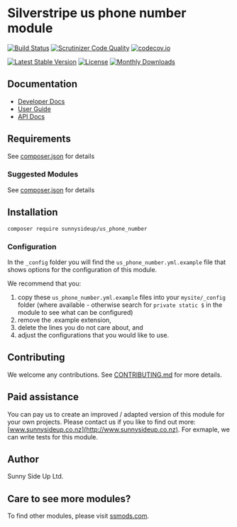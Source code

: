 # Silverstripe us phone number module
[![Build Status](https://travis-ci.org/sunnysideup/silverstripe-us_phone_number.svg?branch=master)](https://travis-ci.org/sunnysideup/silverstripe-us_phone_number)
[![Scrutinizer Code Quality](https://scrutinizer-ci.com/g/sunnysideup/silverstripe-us_phone_number/badges/quality-score.png?b=master)](https://scrutinizer-ci.com/g/sunnysideup/silverstripe-us_phone_number/?branch=master)
[![codecov.io](https://codecov.io/github/sunnysideup/silverstripe-us_phone_number/coverage.svg?branch=master)](https://codecov.io/github/sunnysideup/silverstripe-us_phone_number?branch=master)

[![Latest Stable Version](https://poser.pugx.org/sunnysideup/us_phone_number/version)](https://packagist.org/packages/sunnysideup/us_phone_number)
[![License](https://poser.pugx.org/sunnysideup/us_phone_number/license)](https://packagist.org/packages/sunnysideup/us_phone_number)
[![Monthly Downloads](https://poser.pugx.org/sunnysideup/us_phone_number/d/monthly)](https://packagist.org/packages/sunnysideup/us_phone_number)


## Documentation



 * [Developer Docs](docs/en/INDEX.md)
 * [User Guide](docs/en/userguide.md)
 * [API Docs](http://docs.ssmods.com/sunnysideup/us_phone_number/classes.xhtml)


## Requirements



See [composer.json](composer.json) for details


### Suggested Modules



See [composer.json](composer.json) for details


## Installation


```
composer require sunnysideup/us_phone_number
```

### Configuration



In the `_config` folder you will find the `us_phone_number.yml.example`
file that shows options for the configuration of this module.

We recommend that you:

  1. copy these `us_phone_number.yml.example` files into your
`mysite/_config` folder (where available - otherwise search for `private static $` in the module to see what can be configured)
  2. remove the .example extension,
  3. delete the lines you do not care about, and
  4. adjust the configurations that you would like to use.


## Contributing



We welcome any contributions. See [CONTRIBUTING.md](CONTRIBUTING.md) for more details.

## Paid assistance



You can pay us to create an improved / adapted version of this module for your own projects.  Please contact us if you like to find out more: [www.sunnysideup.co.nz](http://www.sunnysideup.co.nz).  For exmaple, we can write tests for this module.  

## Author



Sunny Side Up Ltd.


## Care to see more modules?

To find other modules, please visit [ssmods.com](http://ssmods.com/).
